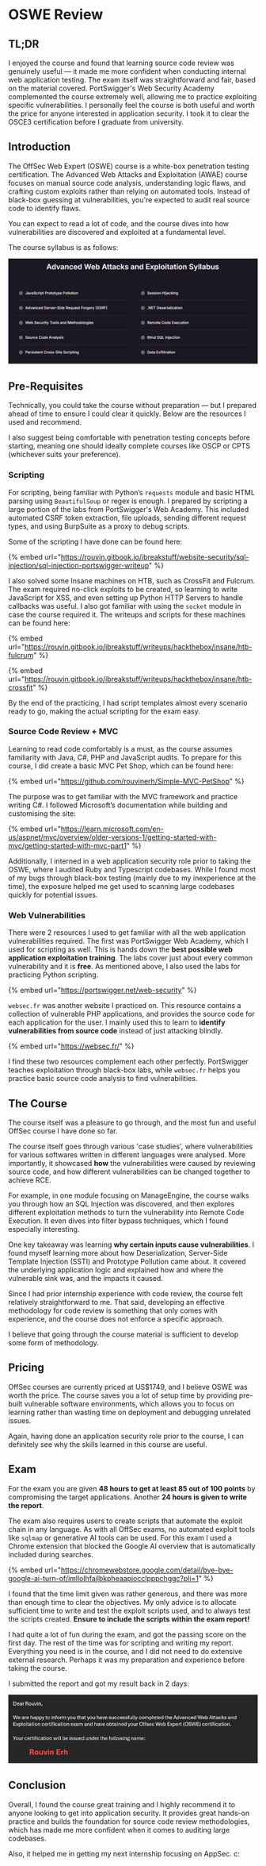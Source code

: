 # OSWE Review

## TL;DR

I enjoyed the course and found that learning source code review was genuinely useful — it made me more confident when conducting internal web application testing. The exam itself was straightforward and fair, based on the material covered. PortSwigger's Web Security Academy complemented the course extremely well, allowing me to practice exploiting specific vulnerabilities. I personally feel the course is both useful and worth the price for anyone interested in application security. I took it to clear the OSCE3 certification before I graduate from university.

## Introduction

The OffSec Web Expert (OSWE) course is a white-box penetration testing certification. The Advanced Web Attacks and Exploitation (AWAE) course focuses on manual source code analysis, understanding logic flaws, and crafting custom exploits rather than relying on automated tools. Instead of black-box guessing at vulnerabilities, you're expected to audit real source code to identify flaws.

You can expect to read a lot of code, and the course dives into how vulnerabilities are discovered and exploited at a fundamental level.

The course syllabus is as follows:

![Taken from OffSec's Website](../../../.gitbook/assets/oswe-review-image.png)

## Pre-Requisites

Technically, you could take the course without preparation — but I prepared ahead of time to ensure I could clear it quickly. Below are the resources I used and recommend.

I also suggest being comfortable with penetration testing concepts before starting, meaning one should ideally complete courses like OSCP or CPTS (whichever suits your preference).

### Scripting

For scripting, being familiar with Python’s `requests` module and basic HTML parsing using `BeautifulSoup` or regex is enough. I prepared by scripting a large portion of the labs from PortSwigger's Web Academy. This included automated CSRF token extraction, file uploads, sending different request types, and using BurpSuite as a proxy to debug scripts.

Some of the scripting I have done can be found here:

{% embed url="https://rouvin.gitbook.io/ibreakstuff/website-security/sql-injection/sql-injection-portswigger-writeup" %}

I also solved some Insane machines on HTB, such as CrossFit and Fulcrum. The exam required no-click exploits to be created, so learning to write JavaScript for XSS, and even setting up Python HTTP Servers to handle callbacks was useful. I also got familiar with using the `socket` module in case the course required it. The writeups and scripts for these machines can be found here:

{% embed url="https://rouvin.gitbook.io/ibreakstuff/writeups/hackthebox/insane/htb-fulcrum" %}

{% embed url="https://rouvin.gitbook.io/ibreakstuff/writeups/hackthebox/insane/htb-crossfit" %}

By the end of the practicing, I had script templates almost every scenario ready to go, making the actual scripting for the exam easy.

### Source Code Review + MVC

Learning to read code comfortably is a must, as the course assumes familiarity with Java, C#, PHP and JavaScript audits. To prepare for this course, I did create a basic MVC Pet Shop, which can be found here:

{% embed url="https://github.com/rouvinerh/Simple-MVC-PetShop" %}

The purpose was to get familiar with the MVC framework and practice writing C#. I followed Microsoft’s documentation while building and customising the site:

{% embed url="https://learn.microsoft.com/en-us/aspnet/mvc/overview/older-versions-1/getting-started-with-mvc/getting-started-with-mvc-part1" %}

Additionally, I interned in a web application security role prior to taking the OSWE, where I audited Ruby and Typescript codebases. While I found most of my bugs through black-box testing (mainly due to my inexperience at the time), the exposure helped me get used to scanning large codebases quickly for potential issues.

### Web Vulnerabilities

There were 2 resources I used to get familiar with all the web application vulnerabilities required. The first was PortSwigger Web Academy, which I used for scripting as well. This is hands down the **best possible web application exploitation training**. The labs cover just about every common vulnerability and it is **free**. As mentioned above, I also used the labs for practicing Python scripting.

{% embed url="https://portswigger.net/web-security" %}

`websec.fr` was another website I practiced on. This resource contains a collection of vulnerable PHP applications, and provides the source code for each application for the user. I mainly used this to learn to **identify vulnerabilities from source code** instead of just attacking blindly.

{% embed url="https://websec.fr/" %}

I find these two resources complement each other perfectly. PortSwigger teaches exploitation through black-box labs, while `websec.fr` helps you practice basic source code analysis to find vulnerabilities.

## The Course

The course itself was a pleasure to go through, and the most fun and useful OffSec course I have done so far.

The course itself goes through various 'case studies', where vulnerabilities for various softwares written in different languages were analysed. More importantly, it showcased **how** the vulnerabilities were caused by reviewing source code, and how different vulnerabilities can be changed together to achieve RCE.

For example, in one module focusing on ManageEngine, the course walks you through how an SQL Injection was discovered, and then explores different exploitation methods to turn the vulnerability into Remote Code Execution. It even dives into filter bypass techniques, which I found especially interesting.

One key takeaway was learning **why certain inputs cause vulnerabilities**. I found myself learning more about how Deserialization, Server-Side Template Injection (SSTI) and Prototype Pollution came about. It covered the underlying application logic and explained how and where the vulnerable sink was, and the impacts it caused.

Since I had prior internship experience with code review, the course felt relatively straightforward to me. That said, developing an effective methodology for code review is something that only comes with experience, and the course does not enforce a specific approach.

I believe that going through the course material is sufficient to develop some form of methodology.

## Pricing

OffSec courses are currently priced at US$1749, and I believe OSWE was worth the price. The course saves you a lot of setup time by providing pre-built vulnerable software environments, which allows you to focus on learning rather than wasting time on deployment and debugging unrelated issues.

Again, having done an application security role prior to the course, I can definitely see why the skills learned in this course are useful.

## Exam

For the exam you are given **48 hours to get at least 85 out of 100 points** by compromising the target applications. Another **24 hours is given to write the report**.

The exam also requires users to create scripts that automate the exploit chain in any language. As with all OffSec exams, no automated exploit tools like `sqlmap` or generative AI tools can be used. For this exam I used a Chrome extension that blocked the Google AI overview that is automatically included during searches.

{% embed url="https://chromewebstore.google.com/detail/bye-bye-google-ai-turn-of/imllolhfajlbkpheaapjocclpppchggc?pli=1" %}

I found that the time limit given was rather generous, and there was more than enough time to clear the objectives. My only advice is to allocate sufficient time to write and test the exploit scripts used, and to always test the scripts created. **Ensure to include the scripts within the exam report!**

I had quite a lot of fun during the exam, and got the passing score on the first day. The rest of the time was for scripting and writing my report. Everything you need is in the course, and I did not need to do extensive external research. Perhaps it was my preparation and experience before taking the course.

I submitted the report and got my result back in 2 days:

![Passed!](../../../.gitbook/assets/oswe-review-image-1.png)

## Conclusion

Overall, I found the course great training and I highly recommend it to anyone looking to get into application security. It provides great hands-on practice and builds the foundation for source code review methodologies, which has made me more confident when it comes to auditing large codebases.

Also, it helped me in getting my next internship focusing on AppSec. c: